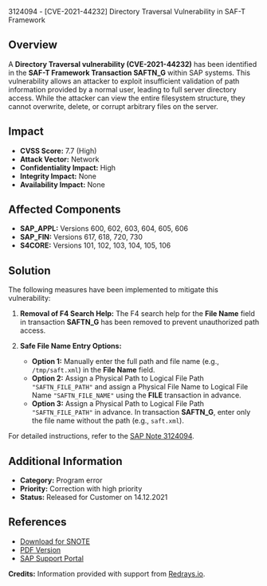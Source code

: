 3124094 - [CVE-2021-44232] Directory Traversal Vulnerability in SAF-T Framework

## Overview

A **Directory Traversal vulnerability (CVE-2021-44232)** has been identified in the **SAF-T Framework Transaction SAFTN_G** within SAP systems. This vulnerability allows an attacker to exploit insufficient validation of path information provided by a normal user, leading to full server directory access. While the attacker can view the entire filesystem structure, they cannot overwrite, delete, or corrupt arbitrary files on the server.

## Impact

- **CVSS Score:** 7.7 (High)
- **Attack Vector:** Network
- **Confidentiality Impact:** High
- **Integrity Impact:** None
- **Availability Impact:** None

## Affected Components

- **SAP_APPL:** Versions 600, 602, 603, 604, 605, 606
- **SAP_FIN:** Versions 617, 618, 720, 730
- **S4CORE:** Versions 101, 102, 103, 104, 105, 106

## Solution

The following measures have been implemented to mitigate this vulnerability:

1. **Removal of F4 Search Help:** The F4 search help for the **File Name** field in transaction **SAFTN_G** has been removed to prevent unauthorized path access.

2. **Safe File Name Entry Options:**
   - **Option 1:** Manually enter the full path and file name (e.g., `/tmp/saft.xml`) in the **File Name** field.
   - **Option 2:** Assign a Physical Path to Logical File Path `"SAFTN_FILE_PATH"` and assign a Physical File Name to Logical File Name `"SAFTN_FILE_NAME"` using the **FILE** transaction in advance.
   - **Option 3:** Assign a Physical Path to Logical File Path `"SAFTN_FILE_PATH"` in advance. In transaction **SAFTN_G**, enter only the file name without the path (e.g., `saft.xml`).

For detailed instructions, refer to the [SAP Note 3124094](https://me.sap.com/notes/3124094).

## Additional Information

- **Category:** Program error
- **Priority:** Correction with high priority
- **Status:** Released for Customer on 14.12.2021

## References

- [Download for SNOTE](https://notesdownloads.sap.com/note/0040000001790212021)
- [PDF Version](https://userapps.support.sap.com/sap/support/sfm/notes/print/0003124094?language=en-US&token=14E27BB863878843D2B87B6D765401CB)
- [SAP Support Portal](https://me.sap.com/notes/3124094)

**Credits:** Information provided with support from [Redrays.io](https://redrays.io).